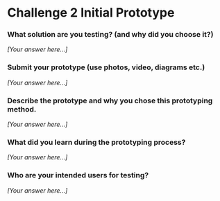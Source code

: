 # Challenge 2 Initial Prototype

### What solution are you testing? (and why did you choose it?)

*[Your answer here...]*

### Submit your prototype (use photos, video, diagrams etc.)

*[Your answer here...]*

### Describe the prototype and why you chose this prototyping method. 

*[Your answer here...]*

### What did you learn during the prototyping process?

*[Your answer here...]*

### Who are your intended users for testing?

*[Your answer here...]*
